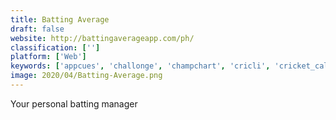 ```yaml
---
title: Batting Average
draft: false 
website: http://battingaverageapp.com/ph/
classification: ['']
platform: ['Web']
keywords: ['appcues', 'challonge', 'champchart', 'cricli', 'cricket_calculator', 'flashscore', 'flextime', 'footy_finder', 'heja', 'lockeroom', 'nolife.gg', 'random.org', 'rosterbot', 'stattleship', 'teammate', 'truppr', 'world_cup_calendar_blocker']
image: 2020/04/Batting-Average.png
---
```

Your personal batting manager